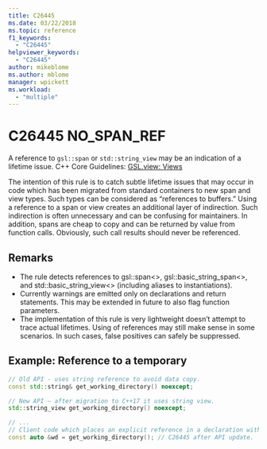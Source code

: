 ```yaml
---
title: C26445
ms.date: 03/22/2018
ms.topic: reference
f1_keywords:
  - "C26445"
helpviewer_keywords:
  - "C26445"
author: mikeblome
ms.author: mblome
manager: wpickett
ms.workload:
  - "multiple"
---
```

# C26445 NO_SPAN_REF
A reference to `gsl::span` or `std::string_view` may be an indication of a lifetime issue.
C++ Core Guidelines: [GSL.view: Views](https://github.com/isocpp/CppCoreGuidelines/blob/master/CppCoreGuidelines.md#gslview-views)

The intention of this rule is to catch subtle lifetime issues that may occur in code which has been migrated from standard containers to new span and view types. Such types can be considered as “references to buffers.” Using a reference to a span or view creates an additional layer of indirection. Such indirection is often unnecessary and can be confusing for maintainers. In addition, spans are cheap to copy and can be returned by value from function calls. Obviously, such call results should never be referenced.

## Remarks

- The rule detects references to gsl::span<>, gsl::basic_string_span<>, and std::basic_string_view<> (including aliases to instantiations).
- Currently warnings are emitted only on declarations and return statements. This may be extended in future to also flag function parameters.
- The implementation of this rule is very lightweight doesn’t attempt to trace actual lifetimes. Using of references may still make sense in some scenarios. In such cases, false positives can safely be suppressed.

## Example: Reference to a temporary

```cpp
// Old API - uses string reference to avoid data copy.
const std::string& get_working_directory() noexcept;

// New API – after migration to C++17 it uses string view.
std::string_view get_working_directory() noexcept;

// ...
// Client code which places an explicit reference in a declaration with auto specifier.
const auto &wd = get_working_directory(); // C26445 after API update.
```
